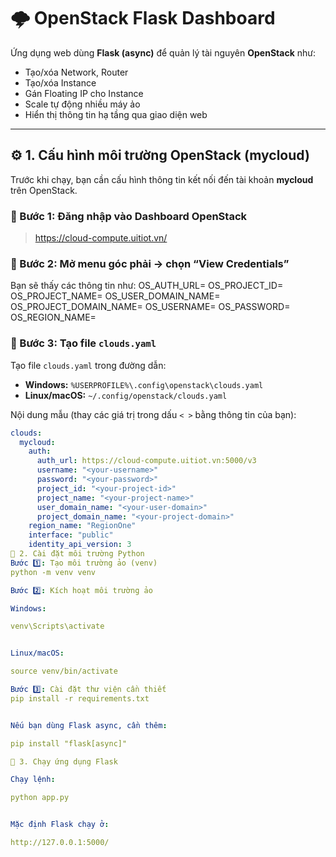 # 🌩️ OpenStack Flask Dashboard

Ứng dụng web dùng **Flask (async)** để quản lý tài nguyên **OpenStack** như:
- Tạo/xóa Network, Router
- Tạo/xóa Instance
- Gán Floating IP cho Instance
- Scale tự động nhiều máy ảo
- Hiển thị thông tin hạ tầng qua giao diện web

---

## ⚙️ 1. Cấu hình môi trường OpenStack (mycloud)

Trước khi chạy, bạn cần cấu hình thông tin kết nối đến tài khoản **mycloud** trên OpenStack.

### 🔹 Bước 1: Đăng nhập vào Dashboard OpenStack
> https://cloud-compute.uitiot.vn/

### 🔹 Bước 2: Mở menu góc phải → chọn **“View Credentials”**

Bạn sẽ thấy các thông tin như:
OS_AUTH_URL=
OS_PROJECT_ID=
OS_PROJECT_NAME=
OS_USER_DOMAIN_NAME=
OS_PROJECT_DOMAIN_NAME=
OS_USERNAME=
OS_PASSWORD=
OS_REGION_NAME=

### 🔹 Bước 3: Tạo file `clouds.yaml`

Tạo file `clouds.yaml` trong đường dẫn:
- **Windows:** `%USERPROFILE%\.config\openstack\clouds.yaml`
- **Linux/macOS:** `~/.config/openstack/clouds.yaml`

Nội dung mẫu (thay các giá trị trong dấu `< >` bằng thông tin của bạn):

```yaml
clouds:
  mycloud:
    auth:
      auth_url: https://cloud-compute.uitiot.vn:5000/v3
      username: "<your-username>"
      password: "<your-password>"
      project_id: "<your-project-id>"
      project_name: "<your-project-name>"
      user_domain_name: "<your-user-domain>"
      project_domain_name: "<your-project-domain>"
    region_name: "RegionOne"
    interface: "public"
    identity_api_version: 3
🧩 2. Cài đặt môi trường Python
Bước 1️⃣: Tạo môi trường ảo (venv)
python -m venv venv

Bước 2️⃣: Kích hoạt môi trường ảo

Windows:

venv\Scripts\activate


Linux/macOS:

source venv/bin/activate

Bước 3️⃣: Cài đặt thư viện cần thiết
pip install -r requirements.txt


Nếu bạn dùng Flask async, cần thêm:

pip install "flask[async]"

🚀 3. Chạy ứng dụng Flask

Chạy lệnh:

python app.py


Mặc định Flask chạy ở:

http://127.0.0.1:5000/
